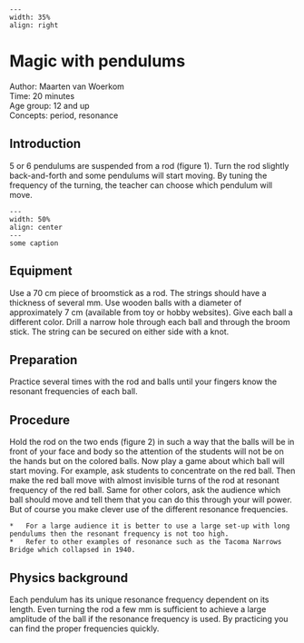 

<div style="clear: both;">

```{figure} ../../figures/ready.png
---
width: 35%
align: right
```

</div>

# Magic with pendulums 

Author:     Maarten van Woerkom\
Time:	  	  20 minutes\
Age group:	12 and up\
Concepts:	  period, resonance

## Introduction
5 or 6 pendulums are suspended from a rod (figure 1). Turn the rod slightly back-and-forth and some pendulums will start moving. By tuning the frequency of the turning, the teacher can choose which pendulum will move.

```{figure} demo07_figure1.jpg
---
width: 50%
align: center
---
some caption
``` 

## Equipment
Use a 70 cm piece of broomstick as a rod. The strings should have a thickness of several mm. Use wooden balls with a diameter of approximately 7 cm (available from toy or hobby websites). Give each ball a different color. Drill a narrow hole through each ball and through the broom stick. The string can be secured on either side with a knot. 

## Preparation
Practice several times with the rod and balls until your fingers know the resonant frequencies of each ball.

## Procedure
Hold the rod on the two ends (figure 2) in such a way that the balls will be in front of your face and body so the attention of the students will not be on the hands but on the colored balls. Now play a game about which ball will start moving. For example, ask students to concentrate on the red ball. Then make the red ball move with almost invisible turns of the rod at resonant frequency of the red ball. Same for other colors, ask the audience which ball should move and tell them that you can do this through your will power. But of course you make clever use of the different resonance frequencies. 

```{tip}
*	For a large audience it is better to use a large set-up with long pendulums then the resonant frequency is not too high.
*	Refer to other examples of resonance such as the Tacoma Narrows Bridge which collapsed in 1940.
```
## Physics background
Each pendulum has its unique resonance frequency dependent on its length. Even turning the rod a few mm is sufficient to achieve a large amplitude of the ball if the resonance frequency is used. By practicing you can find the proper frequencies quickly.

